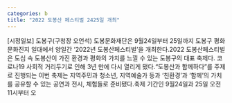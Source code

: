 ```yaml
---
categories: b
title: "2022 도봉산 페스티벌 2425일 개최"
---
```

[시정일보] 도봉구(구청장 오언석) 도봉문화재단은 9월24일부터 25일까지 도봉구 평화문화진지 일대에서 양일간 ‘2022년 도봉산페스티벌’을 개최한다.2022 도봉산페스티벌은 도심 속 도봉산이 가진 환경과 평화의 가치를 느낄 수 있는 도봉구의 대표 축제다. 코로나19 사회적 거리두기로 인해 3년 만에 다시 열리게 됐다.“도봉산과 함께하다”를 주제로 진행되는 이번 축제는 지역주민과 청소년, 지역예술가 등과 ‘친환경’과 ‘함께’의 가치를 공유할 수 있는 공연과 전시, 체험들로 준비됐다.축제 기간인 9월24일과 25일 오전 11시부터 오